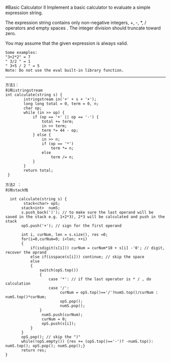 #Basic Calculator II
Implement a basic calculator to evaluate a simple expression string.

The expression string contains only non-negative integers, +, -, *, / operators and empty spaces . The integer division should truncate toward zero.

You may assume that the given expression is always valid.

```
Some examples:
"3+2*2" = 7
" 3/2 " = 1
" 3+5 / 2 " = 5
Note: Do not use the eval built-in library function.
```


---


```
方法1：
利用istringstream
int calculate(string s) {
        istringstream in('+' + s + '+');
        long long total = 0, term = 0, n;
        char op;
        while (in >> op) {
            if (op == '+' || op == '-') {
                total += term;
                in >> term;
                term *= 44 - op;
            } else {
                in >> n;
                if (op == '*')
                    term *= n;
                else
                    term /= n;
            }
        }
        return total;
 }

方法2 ：
利用stack栈

  int calculate(string s) {
        stack<char> opS;
       stack<int>  numS;
       s.push_back(')'); // to make sure the last operand will be saved in the stack e.g. 1+2*3), 2*3 will be calculated and push in the stack
       opS.push('+'); // sign for the first operand

       int i, curNum, len = s.size(), res =0;
       for(i=0,curNum=0; i<len; ++i)
       {
           if(isdigit(s[i])) curNum = curNum*10 + s[i] -'0'; // digit, recover the oprand
           else if(isspace(s[i])) continue; // skip the space
           else
           {
               switch(opS.top())
               { 
                   case '*': // if the last operator is * / , do calculation
                   case '/':
                        curNum = opS.top()=='/'?numS.top()/curNum : numS.top()*curNum;
                        opS.pop();
                        numS.pop();
               }
                numS.push(curNum); 
                curNum = 0;
                opS.push(s[i]);
           }
       }
       opS.pop(); // skip the ")"
       while(!opS.empty()) {res += (opS.top()=='-')? -numS.top(): numS.top(); opS.pop(); numS.pop();}
       return res;
}
```